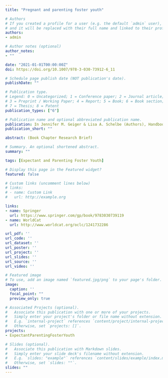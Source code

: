 ```yaml
---
title: "Pregnant and parenting foster youth"

# Authors
# If you created a profile for a user (e.g. the default `admin` user), write the username (folder name) here 
# and it will be replaced with their full name and linked to their profile.
authors:
- admin

# Author notes (optional)
author_notes:
- ""

date: "2021-01-01T00:00:00Z"
doi: https://doi.org/10.1007/978-3-030-73912-6_11

# Schedule page publish date (NOT publication's date).
publishDate: ""

# Publication type.
# Legend: 0 = Uncategorized; 1 = Conference paper; 2 = Journal article;
# 3 = Preprint / Working Paper; 4 = Report; 5 = Book; 6 = Book section;
# 7 = Thesis; 8 = Patent
publication_types: ["6"]

# Publication name and optional abbreviated publication name.
publication: In Jennifer M. Geiger & Lisa A. Schelbe (Authors), Handbook on Child Welfare Practice (In Chapter 11, Special Populations in Child Welfare Practice, pp. 276-277)
publication_short: ""

abstract: (Book Chapter Research Brief)

# Summary. An optional shortened abstract.
summary: ""

tags: [Expectant and Parenting Foster Youth]

# Display this page in the Featured widget?
featured: false

# Custom links (uncomment lines below)
# links:
# - name: Custom Link
#   url: http://example.org

links:
- name: Springer
  url: https://www.springer.com/gp/book/9783030739119
- name: WorldCat
  url: http://www.worldcat.org/oclc/1241732286

url_pdf: ''
url_code: ''
url_dataset: ''
url_poster: ''
url_project: ''
url_slides: ''
url_source: ''
url_video: ''

# Featured image
# To use, add an image named `featured.jpg/png` to your page's folder. 
image:
  caption: ''
  focal_point: ""
  preview_only: true

# Associated Projects (optional).
#   Associate this publication with one or more of your projects.
#   Simply enter your project's folder or file name without extension.
#   E.g. `internal-project` references `content/project/internal-project/index.md`.
#   Otherwise, set `projects: []`.
projects:
- ExpectantParentingFosterYouth

# Slides (optional).
#   Associate this publication with Markdown slides.
#   Simply enter your slide deck's filename without extension.
#   E.g. `slides: "example"` references `content/slides/example/index.md`.
#   Otherwise, set `slides: ""`.
slides: ""
---
```

